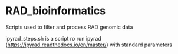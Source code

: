 # RAD_bioinformatics

 Scripts used to filter and process RAD genomic data

ipyrad_steps.sh is a script ro run ipyrad (https://ipyrad.readthedocs.io/en/master/) with standard parameters
